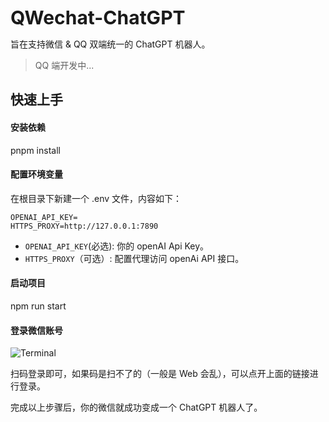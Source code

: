 <div style="display: flex; justify-algin: center;font-size: 30px;font-weight: bold;">QWechat-ChatGPT</div>

旨在支持微信 & QQ 双端统一的 ChatGPT 机器人。

> QQ 端开发中...
## 快速上手

#### 安装依赖
pnpm install

#### 配置环境变量

在根目录下新建一个 .env 文件，内容如下：
```env
OPENAI_API_KEY=
HTTPS_PROXY=http://127.0.0.1:7890
```

- `OPENAI_API_KEY`(必选): 你的 openAI Api Key。
- `HTTPS_PROXY`（可选）: 配置代理访问 openAi API 接口。


#### 启动项目
npm run start

#### 登录微信账号
![Terminal](https://blog-images-1257398419.cos.ap-nanjing.myqcloud.com/picgo20230319172045.png) 

扫码登录即可，如果码是扫不了的（一般是 Web 会乱），可以点开上面的链接进行登录。

完成以上步骤后，你的微信就成功变成一个 ChatGPT 机器人了。
